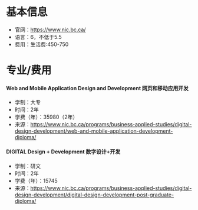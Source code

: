 # 基本信息

- 官网：https://www.nic.bc.ca/
- 语言：6，不低于5.5
- 费用：生活费:450-750



# 专业/费用

#### Web and Mobile Application Design and Development 网页和移动应用开发

- 学制：大专
- 时间：2年
- 学费（年）：35980（2年）
- 来源：https://www.nic.bc.ca/programs/business-applied-studies/digital-design-development/web-and-mobile-application-development-diploma/



#### DIGITAL Design + Development 数字设计+开发

- 学制：研文
- 时间：2年
- 学费（年）：15745
- 来源：https://www.nic.bc.ca/programs/business-applied-studies/digital-design-development/digital-design-development-post-graduate-diploma/
